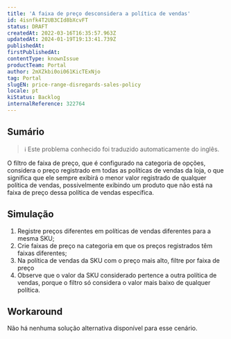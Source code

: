 ```yaml
---
title: 'A faixa de preço desconsidera a política de vendas'
id: 4isnfk4T2UB3CId8bXcvFT
status: DRAFT
createdAt: 2022-03-16T16:35:57.963Z
updatedAt: 2024-01-19T19:13:41.739Z
publishedAt: 
firstPublishedAt: 
contentType: knownIssue
productTeam: Portal
author: 2mXZkbi0oi061KicTExNjo
tag: Portal
slugEN: price-range-disregards-sales-policy
locale: pt
kiStatus: Backlog
internalReference: 322764
---
```


## Sumário

>ℹ️ Este problema conhecido foi traduzido automaticamente do inglês.


O filtro de faixa de preço, que é configurado na categoria de opções, considera o preço registrado em todas as políticas de vendas da loja, o que significa que ele sempre exibirá o menor valor registrado de qualquer política de vendas, possivelmente exibindo um produto que não está na faixa de preço dessa política de vendas específica.

## Simulação



1. Registre preços diferentes em políticas de vendas diferentes para a mesma SKU;
2. Crie faixas de preço na categoria em que os preços registrados têm faixas diferentes;
3. Na política de vendas da SKU com o preço mais alto, filtre por faixa de preço
4. Observe que o valor da SKU considerado pertence a outra política de vendas, porque o filtro só considera o valor mais baixo de qualquer política.



## Workaround


Não há nenhuma solução alternativa disponível para esse cenário.

